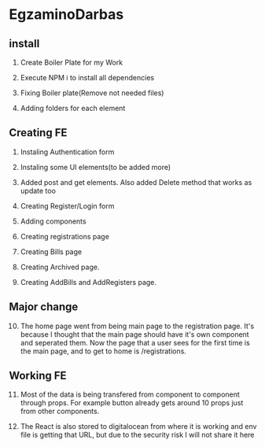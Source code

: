 # EgzaminoDarbas

## install

1. Create Boiler Plate for my Work

2. Execute NPM i to install all dependencies

3. Fixing Boiler plate(Remove not needed files)

4. Adding folders for each element

## Creating FE

1. Instaling Authentication form

2. Instaling some UI elements(to be added more)

3. Added post and get elements. Also added Delete method that works as update too

4. Creating Register/Login form

5. Adding components

6. Creating registrations page

7. Creating Bills page

8. Creating Archived page. 

9. Creating AddBills and AddRegisters page.

## Major change

10. The home page went from being main page to the registration page. It's because I thought that the main page should have it's own component and seperated them. Now the page that a user sees for the first time is the main page, and to get to home is /registrations.

## Working FE

11. Most of the data is being transfered from component to component through props. For example button already gets around 10 props just from other components.

12. The React is also stored to digitalocean from where it is working and env file is getting that URL, but due to the security risk I will not share it here

